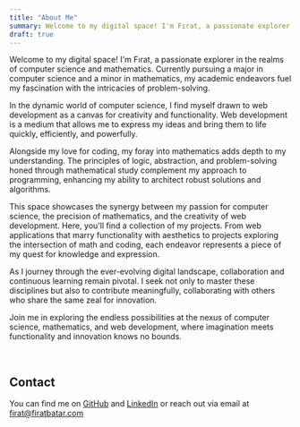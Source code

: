 ```yaml
---
title: "About Me"
summary: Welcome to my digital space! I'm Fırat, a passionate explorer in the realms of computer science and mathematics. Currently pursuing a major in computer science and a minor in mathematics, my academic endeavors fuel my fascination with the intricacies of problem-solving.
draft: true
---
```


Welcome to my digital space! I'm Fırat, a passionate explorer in the realms of computer science and mathematics. Currently pursuing a major in computer science and a minor in mathematics, my academic endeavors fuel my fascination with the intricacies of problem-solving.

In the dynamic world of computer science, I find myself drawn to web development as a canvas for creativity and functionality. Web development is a medium that allows me to express my ideas and bring them to life quickly, efficiently, and powerfully.

Alongside my love for coding, my foray into mathematics adds depth to my understanding. The principles of logic, abstraction, and problem-solving honed through mathematical study complement my approach to programming, enhancing my ability to architect robust solutions and algorithms.

This space showcases the synergy between my passion for computer science, the precision of mathematics, and the creativity of web development. Here, you'll find a collection of my projects. From web applications that marry functionality with aesthetics to projects exploring the intersection of math and coding, each endeavor represents a piece of my quest for knowledge and expression.

As I journey through the ever-evolving digital landscape, collaboration and continuous learning remain pivotal. I seek not only to master these disciplines but also to contribute meaningfully, collaborating with others who share the same zeal for innovation.

Join me in exploring the endless possibilities at the nexus of computer science, mathematics, and web development, where imagination meets functionality and innovation knows no bounds.

<br/>

## Contact

You can find me on [GitHub](https://github.com/firatbatar) and [LinkedIn](https://www.linkedin.com/in/f%C4%B1rat-batar-a22695221/) or reach out via email at [firat@firatbatar.com](mailto:firat@firatbatar.com)
